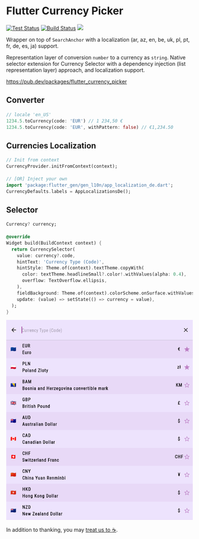 # Flutter Currency Picker

[![Test Status](https://github.com/lyskouski/flutter_currency_picker/actions/workflows/test.yml/badge.svg)](https://github.com/lyskouski/flutter_currency_picker/actions/workflows/test.yml)
[![Build Status](https://github.com/lyskouski/flutter_currency_picker/actions/workflows/build.yml/badge.svg)](https://github.com/lyskouski/flutter_currency_picker/actions/workflows/build.yml)
<a href="https://www.buymeacoffee.com/lyskouski"><img height="20" src="https://img.buymeacoffee.com/button-api/?text=Buy me a coffee&emoji=&slug=lyskouski&button_colour=FFDD00&font_colour=000000&font_family=Cookie&outline_colour=000000&coffee_colour=ffffff" /></a>

Wrapper on top of `SearchAnchor` with a localization
(ar, az, en, be, uk, pl, pt, fr, de, es, ja) support.

Representation layer of conversion `number` to a currency as `string`. Native
selector extension for Currency Selector with a dependency injection (list
representation layer) approach, and localization support.

https://pub.dev/packages/flutter_currency_picker

## Converter

```dart
// locale 'en_US'
1234.5.toCurrency(code: 'EUR') // 1 234,50 €
1234.5.toCurrency(code: 'EUR', withPattern: false) // €1,234.50
```

## Currencies Localization

```dart
// Init from context
CurrencyProvider.initFromContext(context);

// [OR] Inject your own
import 'package:flutter_gen/gen_l10n/app_localization_de.dart';
CurrencyDefaults.labels = AppLocalizationsDe();
```

## Selector

```dart
Currency? currency;

@override
Widget build(BuildContext context) {
  return CurrencySelector(
    value: currency?.code,
    hintText: 'Currency Type (Code)',
    hintStyle: Theme.of(context).textTheme.copyWith(
      color: textTheme.headlineSmall?.color!.withValues(alpha: 0.4),
      overflow: TextOverflow.ellipsis,
    ),
    fieldBackground: Theme.of(context).colorScheme.onSurface.withValues(alpha: 0.1),
    update: (value) => setState(() => currency = value),
  );
}
```

![Selector Sample](https://raw.githubusercontent.com/lyskouski/flutter_currency_picker/main/example/selector.png)

In addition to thanking, you may [treat us to :coffee:](https://www.buymeacoffee.com/lyskouski).
